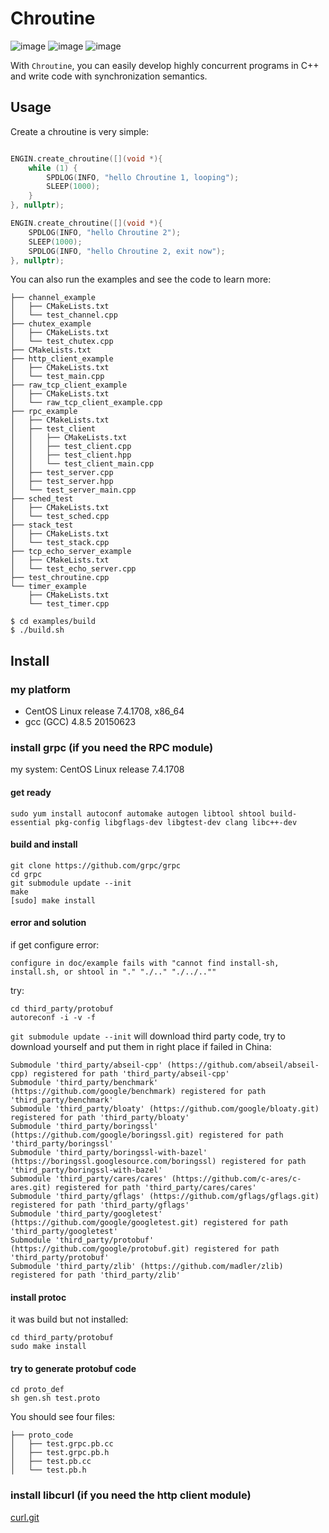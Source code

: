 # Chroutine

![image](https://img.shields.io/badge/build-passing-green)
![image](https://img.shields.io/badge/license-MIT-blue)
![image](https://img.shields.io/badge/platform-linux--64-lightgrey)

With `Chroutine`, you can easily develop highly concurrent programs in C++ and write code with synchronization semantics.

## Usage

Create a chroutine is very simple:

```cpp

ENGIN.create_chroutine([](void *){
    while (1) {
        SPDLOG(INFO, "hello Chroutine 1, looping");
        SLEEP(1000);
    }
}, nullptr);

ENGIN.create_chroutine([](void *){
    SPDLOG(INFO, "hello Chroutine 2");
    SLEEP(1000);
    SPDLOG(INFO, "hello Chroutine 2, exit now");
}, nullptr);

```

You can also run the examples and see the code to learn more:

```shell
├── channel_example
│   ├── CMakeLists.txt
│   └── test_channel.cpp
├── chutex_example
│   ├── CMakeLists.txt
│   └── test_chutex.cpp
├── CMakeLists.txt
├── http_client_example
│   ├── CMakeLists.txt
│   └── test_main.cpp
├── raw_tcp_client_example
│   ├── CMakeLists.txt
│   └── raw_tcp_client_example.cpp
├── rpc_example
│   ├── CMakeLists.txt
│   ├── test_client
│   │   ├── CMakeLists.txt
│   │   ├── test_client.cpp
│   │   ├── test_client.hpp
│   │   └── test_client_main.cpp
│   ├── test_server.cpp
│   ├── test_server.hpp
│   └── test_server_main.cpp
├── sched_test
│   ├── CMakeLists.txt
│   └── test_sched.cpp
├── stack_test
│   ├── CMakeLists.txt
│   └── test_stack.cpp
├── tcp_echo_server_example
│   ├── CMakeLists.txt
│   └── test_echo_server.cpp
├── test_chroutine.cpp
└── timer_example
    ├── CMakeLists.txt
    └── test_timer.cpp

$ cd examples/build
$ ./build.sh
```

## Install

### my platform

- CentOS Linux release 7.4.1708, x86_64
- gcc (GCC) 4.8.5 20150623

### install grpc (if you need the RPC module)

my system: CentOS Linux release 7.4.1708

#### get ready

```shell
sudo yum install autoconf automake autogen libtool shtool build-essential pkg-config libgflags-dev libgtest-dev clang libc++-dev
```

#### build and install

```shell
git clone https://github.com/grpc/grpc
cd grpc
git submodule update --init
make
[sudo] make install
```

#### error and solution

if get configure error:

```shell
configure in doc/example fails with "cannot find install-sh, install.sh, or shtool in "." "./.." "./../..""
```

try:

```shell
cd third_party/protobuf
autoreconf -i -v -f
```

`git submodule update --init` will download third party code, try to download yourself and put them in right place if failed in China:

```shell
Submodule 'third_party/abseil-cpp' (https://github.com/abseil/abseil-cpp) registered for path 'third_party/abseil-cpp'
Submodule 'third_party/benchmark' (https://github.com/google/benchmark) registered for path 'third_party/benchmark'
Submodule 'third_party/bloaty' (https://github.com/google/bloaty.git) registered for path 'third_party/bloaty'
Submodule 'third_party/boringssl' (https://github.com/google/boringssl.git) registered for path 'third_party/boringssl'
Submodule 'third_party/boringssl-with-bazel' (https://boringssl.googlesource.com/boringssl) registered for path 'third_party/boringssl-with-bazel'
Submodule 'third_party/cares/cares' (https://github.com/c-ares/c-ares.git) registered for path 'third_party/cares/cares'
Submodule 'third_party/gflags' (https://github.com/gflags/gflags.git) registered for path 'third_party/gflags'
Submodule 'third_party/googletest' (https://github.com/google/googletest.git) registered for path 'third_party/googletest'
Submodule 'third_party/protobuf' (https://github.com/google/protobuf.git) registered for path 'third_party/protobuf'
Submodule 'third_party/zlib' (https://github.com/madler/zlib) registered for path 'third_party/zlib'
```

#### install protoc

it was build but not installed:

```shell
cd third_party/protobuf
sudo make install
```

#### try to generate protobuf code

```shell
cd proto_def
sh gen.sh test.proto
```

You should see four files:

```shell
├── proto_code
│   ├── test.grpc.pb.cc
│   ├── test.grpc.pb.h
│   ├── test.pb.cc
│   └── test.pb.h
```

### install libcurl (if you need the http client module)

[curl.git](https://github.com/curl/curl.git)

